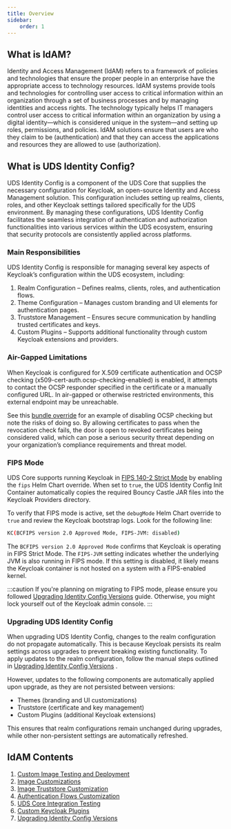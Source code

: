 ```yaml
---
title: Overview
sidebar:
    order: 1
---
```


## What is IdAM?

Identity and Access Management (IdAM) refers to a framework of policies and technologies that ensure the proper people in an enterprise have the appropriate access to technology resources. IdAM systems provide tools and technologies for controlling user access to critical information within an organization through a set of business processes and by managing identities and access rights. The technology typically helps IT managers control user access to critical information within an organization by using a digital identity—which is considered unique in the system—and setting up roles, permissions, and policies. IdAM solutions ensure that users are who they claim to be (authentication) and that they can access the applications and resources they are allowed to use (authorization).

## What is UDS Identity Config?

UDS Identity Config is a component of the UDS Core that supplies the necessary configuration for Keycloak, an open-source Identity and Access Management solution. This configuration includes setting up realms, clients, roles, and other Keycloak settings tailored specifically for the UDS environment. By managing these configurations, UDS Identity Config facilitates the seamless integration of authentication and authorization functionalities into various services within the UDS ecosystem, ensuring that security protocols are consistently applied across platforms.

### Main Responsibilities
UDS Identity Config is responsible for managing several key aspects of Keycloak’s configuration within the UDS ecosystem, including:

1. Realm Configuration – Defines realms, clients, roles, and authentication flows.
2. Theme Configuration – Manages custom branding and UI elements for authentication pages.
3. Truststore Management – Ensures secure communication by handling trusted certificates and keys.
4. Custom Plugins – Supports additional functionality through custom Keycloak extensions and providers.

### Air-Gapped Limitations
When Keycloak is configured for X.509 certificate authentication and OCSP checking (x509-cert-auth.ocsp-checking-enabled) is enabled, it attempts to contact the OCSP responder specified in the certificate or a manually configured URL. In air-gapped or otherwise restricted environments, this external endpoint may be unreachable.

See this [bundle override](https://uds.defenseunicorns.com/reference/uds-core/idam/customization/#templated-realm-values) for an example of disabling OCSP checking but note the risks of doing so. By allowing certificates to pass when the revocation check fails, the door is open to revoked certificates being considered valid, which can pose a serious security threat depending on your organization’s compliance requirements and threat model.

### FIPS Mode
UDS Core supports running Keycloak in [FIPS 140-2 Strict Mode](https://www.keycloak.org/server/fips) by enabling the `fips` Helm Chart override. When set to `true`, the UDS Identity Config Init Container automatically copies the required Bouncy Castle JAR files into the Keycloak Providers directory.

To verify that FIPS mode is active, set the `debugMode` Helm Chart override to `true` and review the Keycloak bootstrap logs. Look for the following line:

```bash
KC(BCFIPS version 2.0 Approved Mode, FIPS-JVM: disabled)
```

The `BCFIPS version 2.0 Approved Mode` confirms that Keycloak is operating in FIPS Strict Mode. The `FIPS-JVM` setting indicates whether the underlying JVM is also running in FIPS mode. If this setting is disabled, it likely means the Keycloak container is not hosted on a system with a FIPS-enabled kernel.

:::caution
If you're planning on migrating to FIPS mode, please ensure you followed [Upgrading Identity Config Versions](https://uds.defenseunicorns.com/reference/uds-core/idam/upgrading-versions/) guide. Otherwise, you might lock yourself out of the Keycloak admin console.
:::

### Upgrading UDS Identity Config
When upgrading UDS Identity Config, changes to the realm configuration do not propagate automatically. This is because Keycloak persists its realm settings across upgrades to prevent breaking existing functionality. To apply updates to the realm configuration, follow the manual steps outlined in [Upgrading Identity Config Versions](https://uds.defenseunicorns.com/reference/uds-core/idam/upgrading-versions/) .

However, updates to the following components are automatically applied upon upgrade, as they are not persisted between versions:

- Themes (branding and UI customizations)
- Truststore (certificate and key management)
- Custom Plugins (additional Keycloak extensions)

This ensures that realm configurations remain unchanged during upgrades, while other non-persistent settings are automatically refreshed.

## IdAM Contents

1. [Custom Image Testing and Deployment](https://uds.defenseunicorns.com/reference/uds-core/idam/testing-deployment-customizations/)
2. [Image Customizations](https://uds.defenseunicorns.com/reference/uds-core/idam/customization/)
3. [Image Truststore Customization](https://uds.defenseunicorns.com/reference/uds-core/idam/truststore-customization/)
4. [Authentication Flows Customization](https://uds.defenseunicorns.com/reference/uds-core/idam/authentication-flows/)
5. [UDS Core Integration Testing](https://uds.defenseunicorns.com/reference/uds-core/idam/integration/)
6. [Custom Keycloak Plugins](https://uds.defenseunicorns.com/reference/uds-core/idam/plugin/)
7. [Upgrading Identity Config Versions](https://uds.defenseunicorns.com/reference/uds-core/idam/upgrading-versions/)
